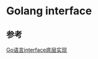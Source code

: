 # Golang interface

## 参考
[Go语言interface底层实现](https://i6448038.github.io/2018/10/01/Golang-interface/)